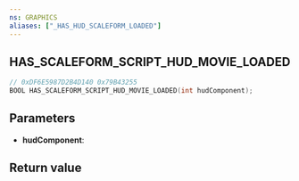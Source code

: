 ```yaml
---
ns: GRAPHICS
aliases: ["_HAS_HUD_SCALEFORM_LOADED"]
---
```

## HAS_SCALEFORM_SCRIPT_HUD_MOVIE_LOADED

```c
// 0xDF6E5987D2B4D140 0x79B43255
BOOL HAS_SCALEFORM_SCRIPT_HUD_MOVIE_LOADED(int hudComponent);
```

## Parameters
* **hudComponent**: 

## Return value
